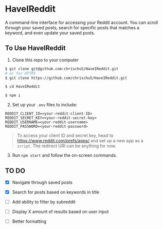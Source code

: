 # HaveIReddit

A command-line interface for accessing your Reddit account. You can scroll through your saved posts, search for specific posts that matches a keyword, and even update your saved posts. 

## To Use HaveIReddit

1. Clone this repo to your computer

```bash
$ git clone git@github.com:chrischu5/HaveIReddit.git
# or for HTTPS
$ git clone https://github.com/chrischu5/HaveIReddit.git

$ cd HaveIReddit

$ npm i
```

2. Set up your `.env` files to include:

```
REDDIT_CLIENT_ID=<your-reddit-client-ID>
REDDIT_SECRET_KEY=<your-reddit-secret-key>
REDDIT_USERNAME=<your-reddit-username>
REDDIT_PASSWORD=<your-reddit-password>
```

> To access your client ID and secret key, head to https://www.reddit.com/prefs/apps/ and set up a new app as a `script`. The redirect URI can be anything for now.

3. Run `npm start` and follow the on-screen commands.

## TO DO

- [x] Navigate through saved posts 
- [x] Search for posts based on keywords in title
- [ ] Add ability to filter by subreddit
- [ ] Display X amount of results based on user input
- [ ] Better formatting

